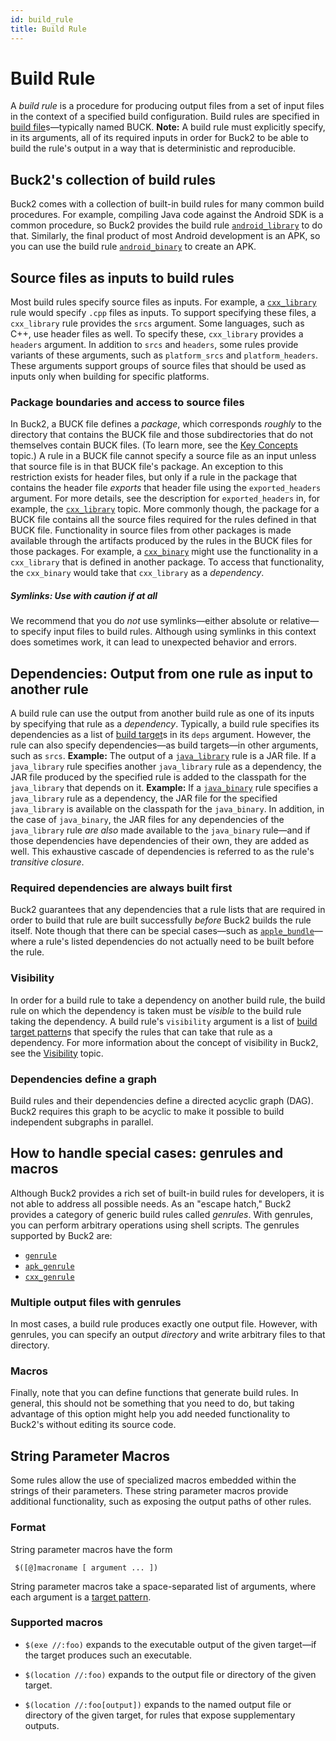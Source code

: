 ```yaml
---
id: build_rule
title: Build Rule
---
```


# Build Rule

A _build rule_ is a procedure for producing output files from a set of input
files in the context of a specified build configuration. Build rules are
specified in [build file](build_file.md)s—typically named BUCK. **Note:** A
build rule must explicitly specify, in its arguments, all of its required inputs
in order for Buck2 to be able to build the rule's output in a way that is
deterministic and reproducible.

## Buck2's collection of build rules

Buck2 comes with a collection of built-in build rules for many common build
procedures. For example, compiling Java code against the Android SDK is a common
procedure, so Buck2 provides the build rule
[`android_library`](../../api/rules/#android_library) to do that. Similarly, the
final product of most Android development is an APK, so you can use the build
rule [`android_binary`](../../api/rules/#android_binary) to create an APK.

## Source files as inputs to build rules

Most build rules specify source files as inputs. For example, a
[`cxx_library`](../../api/rules/#cxx_library) rule would specify `.cpp` files as
inputs. To support specifying these files, a `cxx_library` rule provides the
`srcs` argument. Some languages, such as C++, use header files as well. To
specify these, `cxx_library` provides a `headers` argument. In addition to
`srcs` and `headers`, some rules provide variants of these arguments, such as
`platform_srcs` and `platform_headers`. These arguments support groups of source
files that should be used as inputs only when building for specific platforms.

### Package boundaries and access to source files

In Buck2, a BUCK file defines a _package_, which corresponds _roughly_ to the
directory that contains the BUCK file and those subdirectories that do not
themselves contain BUCK files. (To learn more, see the
[Key Concepts](key_concepts.md) topic.) A rule in a BUCK file cannot specify a
source file as an input unless that source file is in that BUCK file's package.
An exception to this restriction exists for header files, but only if a rule in
the package that contains the header file _exports_ that header file using the
`exported_headers` argument. For more details, see the description for
`exported_headers` in, for example, the
[`cxx_library`](../../api/rules/#cxx_library) topic. More commonly though, the
package for a BUCK file contains all the source files required for the rules
defined in that BUCK file. Functionality in source files from other packages is
made available through the artifacts produced by the rules in the BUCK files for
those packages. For example, a [`cxx_binary`](../../api/rules/#cxx_binary) might
use the functionality in a `cxx_library` that is defined in another package. To
access that functionality, the `cxx_binary` would take that `cxx_library` as a
_dependency_.

##### Symlinks: Use with caution if at all

We recommend that you do _not_ use symlinks—either absolute or relative—to
specify input files to build rules. Although using symlinks in this context does
sometimes work, it can lead to unexpected behavior and errors.

## Dependencies: Output from one rule as input to another rule

A build rule can use the output from another build rule as one of its inputs by
specifying that rule as a _dependency_. Typically, a build rule specifies its
dependencies as a list of [build target](build_target.md)s in its `deps`
argument. However, the rule can also specify dependencies—as build targets—in
other arguments, such as `srcs`. **Example:** The output of a
[`java_library`](../../api/rules/#java_library) rule is a JAR file. If a
`java_library` rule specifies another `java_library` rule as a dependency, the
JAR file produced by the specified rule is added to the classpath for the
`java_library` that depends on it. **Example:** If a
[`java_binary`](../../api/rules/#java_binary) rule specifies a `java_library`
rule as a dependency, the JAR file for the specified `java_library` is available
on the classpath for the `java_binary`. In addition, in the case of
`java_binary`, the JAR files for any dependencies of the `java_library` rule
_are also_ made available to the `java_binary` rule—and if those dependencies
have dependencies of their own, they are added as well. This exhaustive cascade
of dependencies is referred to as the rule's _transitive closure_.

### Required dependencies are always built first

Buck2 guarantees that any dependencies that a rule lists that are required in
order to build that rule are built successfully _before_ Buck2 builds the rule
itself. Note though that there can be special cases—such as
[`apple_bundle`](../../api/rules/#apple_bundle)—where a rule's listed
dependencies do not actually need to be built before the rule.

### Visibility

In order for a build rule to take a dependency on another build rule, the build
rule on which the dependency is taken must be _visible_ to the build rule taking
the dependency. A build rule's `visibility` argument is a list of
[build target pattern](target_pattern.md)s that specify the rules that can take
that rule as a dependency. For more information about the concept of visibility
in Buck2, see the [Visibility](visibility.md) topic.

### Dependencies define a graph

Build rules and their dependencies define a directed acyclic graph (DAG). Buck2
requires this graph to be acyclic to make it possible to build independent
subgraphs in parallel.

## How to handle special cases: genrules and macros

Although Buck2 provides a rich set of built-in build rules for developers, it is
not able to address all possible needs. As an "escape hatch," Buck2 provides a
category of generic build rules called _genrules_. With genrules, you can
perform arbitrary operations using shell scripts. The genrules supported by
Buck2 are:

- [`genrule`](../../api/rules/#genrule)
- [`apk_genrule`](../../api/rules/#apk_genrule)
- [`cxx_genrule`](../../api/rules/#cxx_genrule)

### Multiple output files with genrules

In most cases, a build rule produces exactly one output file. However, with
genrules, you can specify an output _directory_ and write arbitrary files to
that directory.

### Macros

Finally, note that you can define functions that generate build rules. In
general, this should not be something that you need to do, but taking advantage
of this option might help you add needed functionality to Buck2's without
editing its source code.

## String Parameter Macros

Some rules allow the use of specialized macros embedded within the strings of
their parameters. These string parameter macros provide additional
functionality, such as exposing the output paths of other rules.

### Format

String parameter macros have the form

```
 $([@]macroname [ argument ... ])
```

String parameter macros take a space-separated list of arguments, where each
argument is a [target pattern](../concepts/target_pattern.md).

### Supported macros

- `$(exe //:foo)` expands to the executable output of the given target—if the
  target produces such an executable.

- `$(location //:foo)` expands to the output file or directory of the given
  target.

- `$(location //:foo[output])` expands to the named output file or directory of
  the given target, for rules that expose supplementary outputs.
